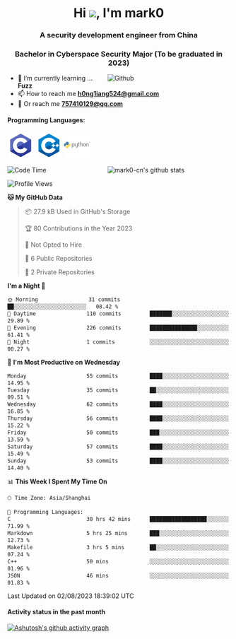 <h1 align="center">Hi <img src="https://raw.githubusercontent.com/iampavangandhi/iampavangandhi/master/gifs/Hi.gif" width="30px">, I'm mark0</h1>

<h3 align="center">A security development engineer from China</h3>
<h3 align="center">Bachelor in Cyberspace Security Major (To be graduated in 2023)</h3>

<img width="55%" align="right" alt="Github" src="https://raw.githubusercontent.com/onimur/.github/master/.resources/git-header.svg" />

<!-- - 🔭 I’m currently working on **vKarma Webapp** -->
<!-- - 💬 Ask me about ... **Web Develpoment** -->
<!-- - 😄 Employement ... **Open for intern opportunities** -->
<!-- - ⚡ Fun fact ... **Anime**❤ -->
- 🌱 I’m currently learning ... **Fuzz**
- 📫 How to reach me **h0ng1iang524@gmail.com**
- 📨 Or reach me **757410129@qq.com**

<h4>Programming Languages: </h4>
<p align="left">
 <img style="margin: auto;" src="https://raw.githubusercontent.com/sachinverma53121/sachinverma53121/master/icons/c.png" alt=c width="60" height="60"/>
 <img style="margin: auto;" src="https://raw.githubusercontent.com/sachinverma53121/sachinverma53121/master/icons/cpp.png" alt=cplusplus width="60" height="60"/>
 <img style="margin: auto;" src="https://raw.githubusercontent.com/sachinverma53121/sachinverma53121/master/icons/python.png" alt=python width="60" height="60"/>
</p>


<img width="55%" align="right" alt="mark0-cn's github stats" src="https://github-readme-stats.vercel.app/api?username=mark0-cn&show_icons=true&hide_border=true" />

<!--START_SECTION:waka-->
![Code Time](http://img.shields.io/badge/Code%20Time-1%2C090%20hrs%2032%20mins-blue)

![Profile Views](http://img.shields.io/badge/Profile%20Views-118-blue)

**🐱 My GitHub Data** 

> 📦 27.9 kB Used in GitHub's Storage 
 > 
> 🏆 80 Contributions in the Year 2023
 > 
> 🚫 Not Opted to Hire
 > 
> 📜 6 Public Repositories 
 > 
> 🔑 2 Private Repositories 
 > 
**I'm a Night 🦉** 

```text
🌞 Morning                31 commits          ██░░░░░░░░░░░░░░░░░░░░░░░   08.42 % 
🌆 Daytime                110 commits         ███████░░░░░░░░░░░░░░░░░░   29.89 % 
🌃 Evening                226 commits         ███████████████░░░░░░░░░░   61.41 % 
🌙 Night                  1 commits           ░░░░░░░░░░░░░░░░░░░░░░░░░   00.27 % 
```
📅 **I'm Most Productive on Wednesday** 

```text
Monday                   55 commits          ████░░░░░░░░░░░░░░░░░░░░░   14.95 % 
Tuesday                  35 commits          ██░░░░░░░░░░░░░░░░░░░░░░░   09.51 % 
Wednesday                62 commits          ████░░░░░░░░░░░░░░░░░░░░░   16.85 % 
Thursday                 56 commits          ████░░░░░░░░░░░░░░░░░░░░░   15.22 % 
Friday                   50 commits          ███░░░░░░░░░░░░░░░░░░░░░░   13.59 % 
Saturday                 57 commits          ████░░░░░░░░░░░░░░░░░░░░░   15.49 % 
Sunday                   53 commits          ████░░░░░░░░░░░░░░░░░░░░░   14.40 % 
```


📊 **This Week I Spent My Time On** 

```text
🕑︎ Time Zone: Asia/Shanghai

💬 Programming Languages: 
C                        30 hrs 42 mins      ██████████████████░░░░░░░   71.99 % 
Markdown                 5 hrs 25 mins       ███░░░░░░░░░░░░░░░░░░░░░░   12.73 % 
Makefile                 3 hrs 5 mins        ██░░░░░░░░░░░░░░░░░░░░░░░   07.24 % 
C++                      50 mins             ░░░░░░░░░░░░░░░░░░░░░░░░░   01.96 % 
JSON                     46 mins             ░░░░░░░░░░░░░░░░░░░░░░░░░   01.83 % 
```


 Last Updated on 02/08/2023 18:39:02 UTC
<!--END_SECTION:waka-->

<h4>Activity status in the past month</h4>

[![Ashutosh's github activity graph](https://github-readme-activity-graph.vercel.app/graph?username=mark0-cn&theme=dracula)](https://github.com/ashutosh00710/github-readme-activity-graph)

<!--
**mark0-cn/mark0-cn** is a ✨ _special_ ✨ repository because its `README.md` (this file) appears on your GitHub profile.

Here are some ideas to get you started:

- 🔭 I’m currently working on ...
- 🌱 I’m currently learning ...
- 👯 I’m looking to collaborate on ...
- 🤔 I’m looking for help with ...
- 💬 Ask me about ...
- 📫 How to reach me: ...
- 😄 Pronouns: ...
- ⚡ Fun fact: ...
-->
